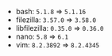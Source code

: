- bash: `5.1.8` => `5.1.16`
- filezilla: `3.57.0` => `3.58.0`
- libfilezilla: `0.35.0` => `0.36.0`
- nano: `5.8` => `6.1`
- vim: `8.2.3892` => `8.2.4345`
